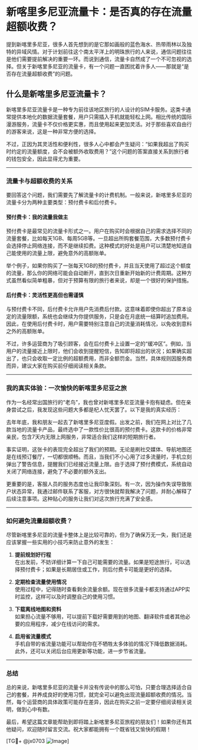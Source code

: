 # 新喀里多尼亚流量卡：是否真的存在流量超额收费？

提到新喀里多尼亚，很多人首先想到的是它那如画般的蓝色海水、热带雨林以及独特的异域风情。对于计划前往这个南太平洋上的明珠旅行的人来说，通信问题往往是他们需要提前解决的重要一环。而说到通信，流量卡自然成了一个不可忽视的选择。但关于新喀里多尼亚的流量卡，有一个问题一直困扰着许多人——那就是“是否存在流量超额收费”的问题。

## 什么是新喀里多尼亚流量卡？

新喀里多尼亚流量卡是一种专为前往该地区旅行的人设计的SIM卡服务。这类卡通常提供本地化的数据流量套餐，用户只需插入手机就能轻松上网。相比传统的国际漫游服务，流量卡不仅价格更实惠，而且使用起来更加灵活。对于那些喜欢自由行的游客来说，这是一种非常方便的选择。

不过，正因为其灵活性和便利性，很多人心中都会产生疑问：“如果我超出了购买时约定的流量额度，会不会被额外收取费用？”这个问题的答案直接关系到旅行者的钱包安全，因此显得尤为重要。

---

### 流量卡与超额收费的关系

要回答这个问题，我们需要先了解流量卡的计费机制。一般来说，新喀里多尼亚的流量卡分为两种主要类型：预付费卡和后付费卡。

#### 预付费卡：我的流量我做主

预付费卡是最常见的流量卡形式之一。用户在购买时会根据自己的需求选择不同的流量套餐，比如每天1GB、每周5GB等。一旦超出所购套餐范围，大多数预付费卡会选择停止网络连接，而不是继续扣费。这种模式的好处是用户可以清楚地知道自己能使用的流量上限，避免意外的高额账单。

举个例子，如果你购买了一张每天1GB的预付费卡，并且当天使用了超过这个额度的流量，那么你的网络可能会自动断开，直到次日重新开始新的计费周期。这种方式虽然看似简单粗暴，但对于预算有限的旅行者来说，却是一个很好的保护措施。

#### 后付费卡：灵活性更高但也需谨慎

与预付费卡不同，后付费卡允许用户先消费后付款。这意味着即使你超出了原本设定的流量限额，系统也会继续为你提供服务，只是会在月底统一结算时追加费用。因此，在使用后付费卡时，用户需要特别注意自己的流量消耗情况，以免收到意料之外的高额账单。

不过，许多运营商为了吸引顾客，会在后付费卡上设置一定的“缓冲区”。例如，当用户的流量接近上限时，他们会收到提醒短信，告知即将超出的状况；如果确实超出了，也只会收取一定比例的超额费用，而非全额罚金。当然，具体规则因服务商而异，建议大家在购买前仔细阅读相关条款。

---

### 我的真实体验：一次愉快的新喀里多尼亚之旅

作为一名经常出国旅行的“老鸟”，我也曾对新喀里多尼亚流量卡抱有疑虑。但在亲身尝试之后，我发现这些问题大多都是杞人忧天罢了。以下是我的真实经历：

去年年底，我和朋友一起去了新喀里多尼亚度假。出发之前，我们在网上对比了几款当地的流量卡产品，最终选中了一款性价比很高的预付费卡。这款卡的价格非常亲民，包含7天内无限上网服务，非常适合我们这样的短期旅行者。

事实证明，这张卡的表现完全超出了我们的预期。无论是刷社交媒体、导航地图还是在线预订餐厅，一切都很顺畅。而且，当我们不小心用了过多流量时，手机立刻弹出了警告信息，提醒我们已经接近流量上限。由于选择了预付费模式，系统自动关闭了网络连接，避免了不必要的额外支出。

更重要的是，客服人员的服务态度也让我印象深刻。有一次，因为操作失误导致账户状态异常，我通过邮件联系了客服，对方很快就帮我解决了问题，并耐心解释了后续注意事项。这种贴心的服务让我们对这次旅行充满了安全感。

---

### 如何避免流量超额收费？

尽管新喀里多尼亚的流量卡整体上是比较可靠的，但为了确保万无一失，我们还是应该掌握一些实用的小技巧来防止意外的发生：

1. **提前规划好行程**  
   在出发前，不妨详细计算一下自己可能需要的流量。如果是短途旅行，可以选择预付费卡；如果是长期居住或工作，则后付费卡可能是更好的选择。

2. **定期检查流量使用情况**  
   使用过程中，记得随时查看剩余流量余额。现在很多流量卡都支持通过APP实时监控，这样可以及时调整自己的使用习惯。

3. **下载离线地图和资料**  
   如果担心流量不够用，可以提前下载好需要用到的地图、翻译软件或者其他必要的应用程序，减少在线访问的需求。

4. **启用省流量模式**  
   手机自带的省流量功能可以帮助你在不牺牲太多体验的情况下降低数据消耗。此外，还可以关闭后台应用更新等功能，进一步节省流量。

---

### 总结

总的来说，新喀里多尼亚的流量卡并没有传说中的那么可怕，只要合理选择适合自己的套餐，并养成良好的使用习惯，就完全可以避免出现流量超额收费的情况。当然，每个运营商的具体政策可能存在差异，因此在购买之前一定要仔细阅读相关说明，做到心中有数。

最后，希望这篇文章能帮助到即将踏上新喀里多尼亚旅程的朋友们！如果你还有其他疑问，欢迎随时留言交流。祝大家都能拥有一个既省钱又愉快的假期！

[TG💪+ @jx0703 ![Image](https://github.com/user-attachments/assets/dbca1d08-cadb-493c-b0ec-ad6f7a83f270)]